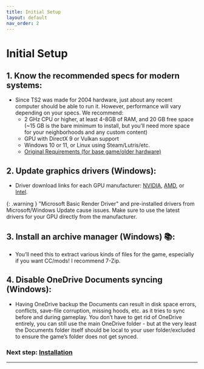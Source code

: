 ```yaml
---
title: Initial Setup
layout: default
nav_order: 2
---
```


# Initial Setup

## 1. Know the recommended specs for modern systems:
   - Since TS2 was made for 2004 hardware, just about any recent computer should be able to run it. However, performance will vary depending on your specs. We recommend:
     - 2 GHz CPU or higher, at least 4-8GB of RAM, and 20 GB free space (~15 GB is the bare minimum to install, but you’ll need more space for your neighborhoods and any custom content)
     - GPU with DirectX 9 or Vulkan support
     - Windows 10 or 11, or Linux using Steam/Lutris/etc. 
     - [Original Requirements (for base game/older hardware)](https://www.pcgamingwiki.com/wiki/The_Sims_2#System_requirements)

## 2. Update graphics drivers (Windows):
   - Driver download links for each GPU manufacturer: [NVIDIA](https://www.nvidia.com/en-us/geforce/drivers/), [AMD](https://www.amd.com/en/support), or [Intel](https://www.intel.com/content/www/us/en/download-center/home.html).

{: .warning }
"Microsoft Basic Render Driver" and pre-installed drivers from Microsoft/Windows Update cause issues. Make sure to use the latest drivers for your GPU directly from the manufacturer.

## 3. Install an archive manager (Windows) 📚:
   - You’ll need this to extract various kinds of files for the game, especially if you want CC/mods! I recommend 7-Zip.
     
## 4. Disable OneDrive Documents syncing (Windows):
   - Having OneDrive backup the Documents can result in disk space errors, conflicts, save-file corruption, missing hoods, etc. as it tries to sync before and during gameplay. You don’t have to get rid of OneDrive entirely, you can still use the main OneDrive folder - but at the very least the Documents folder itself should be local to your user folder/excluded to ensure the game’s folder does not get synced.

### Next step: [Installation](/TS2-Starter-Pack/Installation)

---
